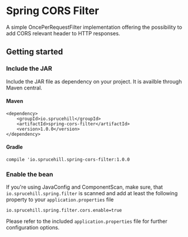 # Spring CORS Filter

A simple OncePerRequestFilter implementation offering the possibility to add CORS relevant header to HTTP responses.

## Getting started

### Include the JAR

Include the JAR file as dependency on your project. It is availble through Maven central.

#### Maven

```
<dependency>
    <groupId>io.sprucehill</groupId>
    <artifactId>spring-cors-filter</artifactId>
    <version>1.0.0</version>
</dependency>
```

#### Gradle

```
compile 'io.sprucehill.spring-cors-filter:1.0.0
```

### Enable the bean

If you're using JavaConfig and ComponentScan, make sure, that `io.sprucehill.spring.filter` is scanned and add at least the following property to your `application.properties` file

```
io.sprucehill.spring.filter.cors.enable=true
```

Please refer to the included `application.properties` file for further configuration options.